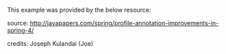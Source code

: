 This example was provided by the below resource:

source: http://javapapers.com/spring/profile-annotation-improvements-in-spring-4/

credits: Joseph Kulandai (Joe)
